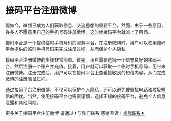 # 接码平台注册微博

现如今，微博已成为人们获取信息、交流思想的重要平台。然而，由于一些原因，许多人不愿意用自己的手机号码注册微博，这时候接码平台就派上了用场。

接码平台是一个提供临时手机号码的服务平台，在注册微博时，用户可以使用接码平台提供的临时手机号码来完成注册过程，从而保护个人隐私。

接码平台注册微博的步骤非常简单。首先，用户需要选择一个信誉良好的接码平台，然后注册一个账户并充值。接着，用户就可以获取一个临时手机号码，用它来注册微博。注册完成后，用户可以在接码平台上查看接收到的短信内容，从而完成微博的注册验证过程。

通过接码平台注册微博，不仅可以保护个人隐私，还可以避免被骚扰电话和垃圾短信的困扰。当然，使用接码平台也需要谨慎，选择正规的接码平台，避免个人信息泄露和其他风险。

更多关于接码平台注册微博 请通过✈与我们联系,感谢阅读！[点我联系✈](https://www.G208.com)
